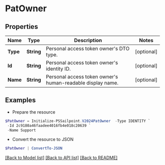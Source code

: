 # PatOwner
## Properties

Name | Type | Description | Notes
------------ | ------------- | ------------- | -------------
**Type** | **String** | Personal access token owner&#39;s DTO type. | [optional] 
**Id** | **String** | Personal access token owner&#39;s identity ID. | [optional] 
**Name** | **String** | Personal access token owner&#39;s human-readable display name. | [optional] 

## Examples

- Prepare the resource
```powershell
$PatOwner = Initialize-PSSailpoint.V2024PatOwner  -Type IDENTITY `
 -Id 2c9180a46faadee4016fb4e018c20639 `
 -Name Support
```

- Convert the resource to JSON
```powershell
$PatOwner | ConvertTo-JSON
```

[[Back to Model list]](../README.md#documentation-for-models) [[Back to API list]](../README.md#documentation-for-api-endpoints) [[Back to README]](../README.md)

